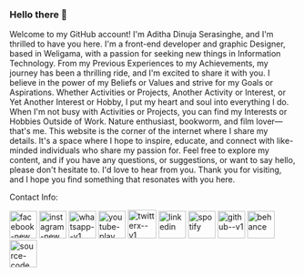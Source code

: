 ### Hello there 👋

<!--**adserasinghe/adserasinghe** is a ✨ _special_ ✨ repository because its `README.md` (this file) appears on your GitHub profile.-->
Welcome to my GitHub account! I'm Aditha Dinuja Serasinghe, and I'm thrilled to have you here. I'm a front-end developer and graphic Designer, based in Weligama, with a passion for seeking new things in Information Technology. From my Previous Experiences to my Achievements, my journey has been a thrilling ride, and I'm excited to share it with you. I believe in the power of my Beliefs or Values and strive for my Goals or Aspirations. Whether Activities or Projects, Another Activity or Interest, or Yet Another Interest or Hobby, I put my heart and soul into everything I do. When I'm not busy with Activities or Projects, you can find my Interests or Hobbies Outside of Work. Nature enthusiast, bookworm, and film lover—that's me. This website is the corner of the internet where I share my details. It's a space where I hope to inspire, educate, and connect with like-minded individuals who share my passion for. Feel free to explore my content, and if you have any questions, or suggestions, or want to say hello, please don't hesitate to. I'd love to hear from you. Thank you for visiting, and I hope you find something that resonates with you here.

Contact Info:
<div Class="Social items">
          <a target="_blank" rel="noopener" href="https://web.facebook.com/adserasinghe"><img width="48" height="48" src="https://img.icons8.com/color/48/facebook-new.png" alt="facebook-new"/></a>
          <a target="_blank" rel="noopener" href="https://www.instagram.com/adserasinghe"><img width="48" height="48" src="https://img.icons8.com/fluency/48/instagram-new.png" alt="instagram-new"/></a>
          <a target="_blank" rel="noopener" href="https://api.whatsapp.com/send/?phone=94718896042&text&type=phone_number&app_absent=0"><img width="48" height="48" src="https://img.icons8.com/color/48/whatsapp--v1.png" alt="whatsapp--v1"/></a>
        <a target="_blank" rel="noopener" href="https://www.youtube.com/@aditha_creation/"><img width="48" height="48" src="https://img.icons8.com/color/48/youtube-play.png" alt="youtube-play"/></a>
          <a target="_blank" rel="noopener" href="https://twitter.com/adserasinghe"><img width="50" height="50" src="https://img.icons8.com/ios-filled/50/twitterx--v1.png" alt="twitterx--v1"/></a>
          <a target="_blank" rel="noopener" href="https://www.linkedin.com/in/adserasinghe"><img width="48" height="48" src="https://img.icons8.com/color/48/linkedin.png" alt="linkedin"/></a>
          <a target="_blank" rel="noopener" href="https://open.spotify.com/user/31yae5mucnitkgqqnj6tj6ucnmxy"><img width="48" height="48" src="https://img.icons8.com/fluency/48/spotify.png" alt="spotify"/></a>
        <a target="_blank" rel="noopener" href="https://github.com/adserasinghe"><img width="48" height="48" src="https://img.icons8.com/color-glass/48/github--v1.png" alt="github--v1"/></a>
        <a target="_blank" rel="noopener" href="https://www.behance.net/adserasinghe"><img width="48" height="48" src="https://img.icons8.com/color/48/behance.png" alt="behance"/></a>
        <a target="_blank" rel="noopener" href="https://linktr.ee/adserasinghe"><img width="48" height="48" src="https://img.icons8.com/color/48/source-code.png" alt="source-code"/></a>
